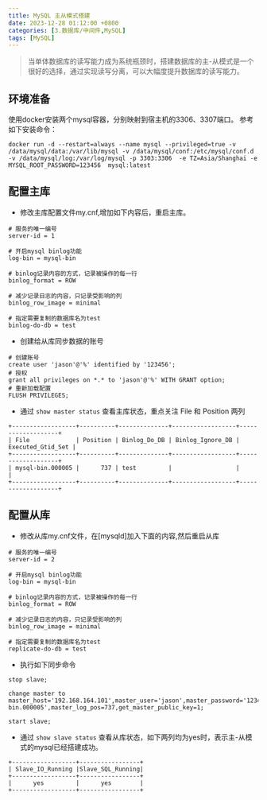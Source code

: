 ```yaml
---
title: MySQL 主从模式搭建
date: 2023-12-28 01:12:00 +0800
categories: [3.数据库/中间件,MySQL]
tags: [MySQL]
---
```


> 当单体数据库的读写能力成为系统瓶颈时，搭建数据库的主-从模式是一个很好的选择，通过实现读写分离，可以大幅度提升数据库的读写能力。

## 环境准备

使用docker安装两个mysql容器，分别映射到宿主机的3306、3307端口。
参考如下安装命令：

```
docker run -d --restart=always --name mysql --privileged=true -v /data/mysql/data:/var/lib/mysql -v /data/mysql/conf:/etc/mysql/conf.d -v /data/mysql/log:/var/log/mysql -p 3303:3306  -e TZ=Asia/Shanghai -e MYSQL_ROOT_PASSWORD=123456  mysql:latest
```

## 配置主库

- 修改主库配置文件my.cnf,增加如下内容后，重启主库。

```
# 服务的唯一编号
server-id = 1

# 开启mysql binlog功能
log-bin = mysql-bin

# binlog记录内容的方式，记录被操作的每一行
binlog_format = ROW

# 减少记录日志的内容，只记录受影响的列
binlog_row_image = minimal

# 指定需要复制的数据库名为test
binlog-do-db = test
```
- 创建给从库同步数据的账号

```
# 创建账号
create user 'jason'@'%' identified by '123456';
# 授权
grant all privileges on *.* to 'jason'@'%' WITH GRANT option;
# 重新加载配置
FLUSH PRIVILEGES;
```

- 通过 `show master status` 查看主库状态，重点关注 File 和 Position 两列

```
+------------------+----------+--------------+------------------+-------------------+
| File             | Position | Binlog_Do_DB | Binlog_Ignore_DB | Executed_Gtid_Set |
+------------------+----------+--------------+------------------+-------------------+
| mysql-bin.000005 |      737 | test         |                  |                   |
+------------------+----------+--------------+------------------+-------------------+
```

## 配置从库


- 修改从库my.cnf文件，在[mysqld]加入下面的内容,然后重启从库

```
# 服务的唯一编号
server-id = 2

# 开启mysql binlog功能
log-bin = mysql-bin

# binlog记录内容的方式，记录被操作的每一行
binlog_format = ROW

# 减少记录日志的内容，只记录受影响的列
binlog_row_image = minimal

# 指定需要复制的数据库名为test
replicate-do-db = test

```

- 执行如下同步命令

```
stop slave;

change master to master_host='192.168.164.101',master_user='jason',master_password='123456',master_log_file='mysql-bin.000005',master_log_pos=737,get_master_public_key=1;

start slave;

```

- 通过 `show slave status` 查看从库状态，如下两列均为yes时，表示主-从模式的mysql已经搭建成功。


```
+------------------+-----------------+
| Slave_IO_Running |Slave_SQL_Running|
+------------------+-----------------+
|      yes         |      yes        | 
+------------------+-----------------+
```



